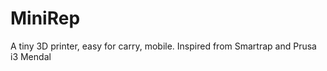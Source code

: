 MiniRep
=======

A tiny 3D printer, easy for carry, mobile. Inspired from Smartrap and Prusa i3 Mendal
